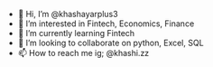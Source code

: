 - 👋 Hi, I’m @khashayarplus3
- 👀 I’m interested in Fintech, Economics, Finance
- 🌱 I’m currently learning Fintech
- 💞️ I’m looking to collaborate on python, Excel, SQL 
- 📫 How to reach me ig; @khashi.zz  

<!---
khashayarplus3/khashayarplus3 is a ✨ special ✨ repository because its `README.md` (this file) appears on your GitHub profile.
You can click the Preview link to take a look at your changes.
--->

